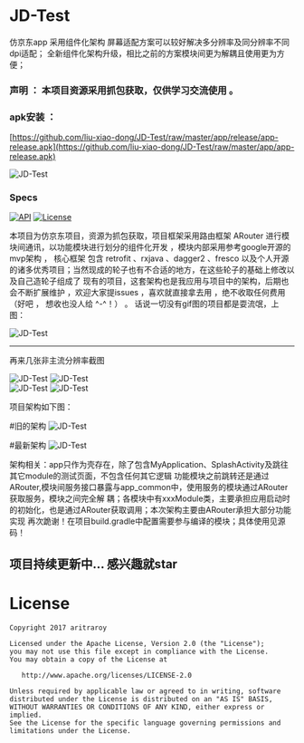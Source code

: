 # JD-Test
仿京东app 采用组件化架构 屏幕适配方案可以较好解决多分辨率及同分辨率不同dpi适配；
全新组件化架构升级，相比之前的方案模块间更为解耦且使用更为方便；

### 声明 ： 本项目资源采用抓包获取，仅供学习交流使用 。





### apk安装 ：
[https://github.com/liu-xiao-dong/JD-Test/raw/master/app/release/app-release.apk](https://github.com/liu-xiao-dong/JD-Test/raw/master/app/app-release.apk)



![JD-Test](https://github.com/liu-xiao-dong/JD-Test/blob/master/screenshot/screen_home.jpg?raw=true)


### Specs
  [![API](https://img.shields.io/badge/API-12%2B-blue.svg?style=flat)](https://img.shields.io/badge/API-12%2B-blue.svg?style=flat) [![License](https://img.shields.io/badge/License-Apache%202.0-blue.svg)](https://opensource.org/licenses/Apache-2.0)


本项目为仿京东项目，资源为抓包获取，项目框架采用路由框架 ARouter 进行模块间通讯，以功能模块进行划分的组件化开发 ，模块内部采用参考google开源的mvp架构 ，
核心框架 包含 retrofit 、rxjava 、dagger2 、fresco 以及个人开源的诸多优秀项目；当然现成的轮子也有不合适的地方，在这些轮子的基础上修改以及自己造轮子组成了
现有的项目，这套架构也是我应用与项目中的架构，后期也会不断扩展维护 ，欢迎大家提issues ，喜欢就直接拿去用 ，绝不收取任何费用（好吧 ， 想收也没人给 ^-^！） 。
话说一切没有gif图的项目都是耍流氓，上图：



![JD-Test](https://github.com/liu-xiao-dong/JD-Test/blob/master/screenshot/home1.gif?raw=true) 


***
再来几张非主流分辨率截图

![JD-Test](https://github.com/liu-xiao-dong/JD-Test/blob/master/screenshot/first.png?raw=true) ![JD-Test](https://github.com/liu-xiao-dong/JD-Test/blob/master/screenshot/second.png?raw=true)  
![JD-Test](https://github.com/liu-xiao-dong/JD-Test/blob/master/screenshot/third.png?raw=true) ![JD-Test](https://github.com/liu-xiao-dong/JD-Test/blob/master/screenshot/480x854.png?raw=true) 


项目架构如下图：

#旧的架构
![JD-Test](https://github.com/liu-xiao-dong/JD-Test/blob/master/screenshot/structer.png?raw=true)

#最新架构 
![JD-Test](https://github.com/liu-xiao-dong/JD-Test/blob/master/screenshot/structer.jpg?raw=true) 


架构相关：app只作为壳存在，除了包含MyApplication、SplashActivity及跳往其它module的测试页面，不包含任何其它逻辑
功能模块之前跳转还是通过ARouter,模块间服务接口暴露与app_common中，使用服务的模块通过ARouter获取服务，模块之间完全解
耦；各模块中有xxxModule类，主要承担应用启动时的初始化，也是通过ARouter获取调用；本次架构主要由ARouter承担大部分功能实现
再次跪谢！在项目build.gradle中配置需要参与编译的模块；具体使用见源码！

## 项目持续更新中...  感兴趣就star


# License

```
Copyright 2017 aritraroy

Licensed under the Apache License, Version 2.0 (the "License");
you may not use this file except in compliance with the License.
You may obtain a copy of the License at

   http://www.apache.org/licenses/LICENSE-2.0

Unless required by applicable law or agreed to in writing, software
distributed under the License is distributed on an "AS IS" BASIS,
WITHOUT WARRANTIES OR CONDITIONS OF ANY KIND, either express or implied.
See the License for the specific language governing permissions and
limitations under the License.
```